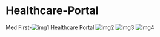 # Healthcare-Portal
Med First-![img1](https://github.com/user-attachments/assets/d04b6f58-f06b-4762-b7be-bb68c55b16aa)
 Healthcare Portal
![img2](https://github.com/user-attachments/assets/90b85ac2-e59f-4fc3-85e8-d002b9911de9)
![img3](https://github.com/user-attachments/assets/375516c4-811a-4a1f-bf13-dce5393b2378)
![img4](https://github.com/user-attachments/assets/8e4b729f-e164-4490-a427-5d785a5694e2)
